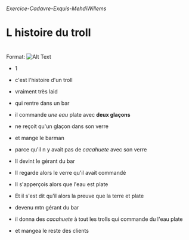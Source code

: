 ###### Exercice-Cadavre-Exquis-MehdiWillems <h6>

# __**L histoire du troll**__ <h1> 

Format: ![Alt Text](https://media.giphy.com/media/4J5AbUY4LmagU/giphy.gif)

* 1

* c'est l'histoire d'un troll 
* vraiment très laid
* qui rentre dans un bar
* il commande *une eau* plate avec __deux glaçons__
* ne reçoit qu'un glaçon dans son verre
* et mange le barman
* parce qu'il n y avait pas de *cacahuete* avec son verre
* Il devint le gérant du bar
* Il regarde alors le verre qu'il avait commandé
* Il s'apperçois alors que l'eau est plate
* Et il s'est dit qu'il alors la preuve que la terre et plate
* devenu mtn gérant du bar
* il donna des *cacahuete* à tout les trolls qui commande du l'eau plate
* et mangea le reste des clients
